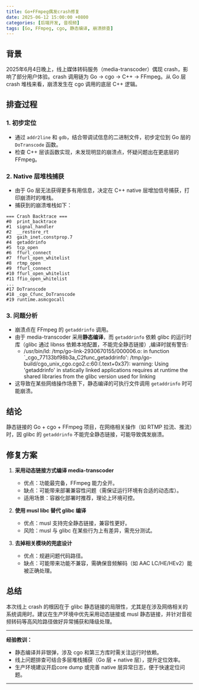 ```yaml
---
title: Go+FFmpeg偶发crash修复
date: 2025-06-12 15:00:00 +0800
categories: [后端开发, 音视频]
tags: [Go, FFmpeg, cgo, 静态编译, 崩溃排查]
---
```


## 背景

2025年6月4日晚上，线上媒体转码服务（media-transcoder）偶现 crash，影响了部分用户体验。crash 调用链为 Go → cgo → C++ → FFmpeg。从 Go 层 crash 堆栈来看，崩溃发生在 cgo 调用的底层 C++ 逻辑。

## 排查过程

### 1. 初步定位
- 通过 `addr2line` 和 `gdb`，结合带调试信息的二进制文件，初步定位到 Go 层的 `DoTranscode` 函数。
- 检查 C++ 层该函数实现，未发现明显的崩溃点，怀疑问题出在更底层的 FFmpeg。

### 2. Native 层堆栈捕获
- 由于 Go 层无法获得更多有用信息，决定在 C++ native 层增加信号捕获，打印崩溃时的堆栈。
- 捕获到的崩溃堆栈如下：

```
=== Crash Backtrace ===
#0  print_backtrace
#1  signal_handler
#2  __restore_rt
#3  gaih_inet.constprop.7
#4  getaddrinfo
#5  tcp_open
#6  ffurl_connect
#7  ffurl_open_whitelist
#8  rtmp_open
#9  ffurl_connect
#10 ffurl_open_whitelist
#11 ffio_open_whitelist
...
#17 DoTranscode
#18 _cgo_Cfunc_DoTranscode
#19 runtime.asmcgocall
```

### 3. 问题分析
- 崩溃点在 FFmpeg 的 `getaddrinfo` 调用。
- 由于 media-transcoder 采用**静态编译**，而 `getaddrinfo` 依赖 glibc 的运行时库（glibc 通过 libnss 依赖本地配置，不能完全静态链接）,编译时就有警告:
  - /usr/bin/ld: /tmp/go-link-2930670155/000006.o: in function `_cgo_77133bf98b3a_C2func_getaddrinfo':
/tmp/go-build/cgo_unix_cgo.cgo2.c:60:(.text+0x37): warning: Using 'getaddrinfo' in statically linked applications requires at runtime the shared libraries from the glibc version used for linking
- 这导致在某些网络操作场景下，静态编译的可执行文件调用 `getaddrinfo` 时可能崩溃。

## 结论

静态链接的 Go + cgo + FFmpeg 项目，在网络相关操作（如 RTMP 拉流、推流）时，因 glibc 的 `getaddrinfo` 不能完全静态链接，可能导致偶发崩溃。

## 修复方案

1. **采用动态链接方式编译 media-transcoder**  
   - 优点：功能最完备，FFmpeg 能力全开。
   - 缺点：可能带来部署兼容性问题（需保证运行环境有合适的动态库）。
   - 适用场景：容器化部署时推荐，理论上环境可控。

2. **使用 musl libc 替代 glibc 编译**  
   - 优点：musl 支持完全静态链接，兼容性更好。
   - 风险：musl 与 glibc 在某些行为上有差异，需充分测试。

3. **去掉相关模块的兜底设计**  
   - 优点：规避问题代码路径。
   - 缺点：可能带来功能不兼容，需确保音频解码（如 AAC LC/HE/HEv2）能被正确处理。

## 总结

本次线上 crash 的根因在于 glibc 静态链接的局限性，尤其是在涉及网络相关的系统调用时。建议在生产环境中优先采用动态链接或 musl 静态链接，并针对音视频转码等高风险路径做好异常捕获和降级处理。

---

**经验教训：**
- 静态编译并非银弹，涉及 cgo 和第三方库时需关注运行时依赖。
- 线上问题排查可结合多层堆栈捕获（Go 层 + native 层），提升定位效率。
- 生产环境建议开启core dump 或完善 native 层异常日志，便于快速定位问题。

---
